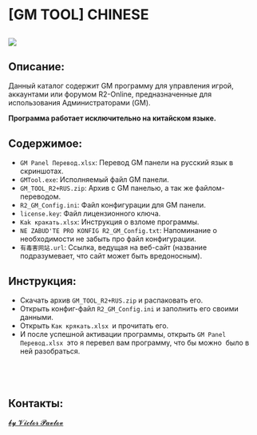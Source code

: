 <h1>[GM TOOL] CHINESE</h1>

<h2><img src="https://raw.githubusercontent.com/Aksel911/R2-Textures/main/%5BETC%5D/%5BGM%20TOOL%5D%20CHINESE/preview.png"></h2>

<h2>Описание:</h2>

<p>Данный каталог содержит GM программу для управления игрой, аккаунтами или форумом R2-Online, предназначенные для использования Администраторами (GM).</p>

<p><strong>Программа работает исключительно на китайском языке.</strong></p>

<h2>Содержимое:</h2>

<ul>
	<li><code>GM Panel Перевод.xlsx</code>: Перевод GM панели на русский язык в скриншотах.</li>
	<li><code>GMTool.exe</code>: Исполняемый файл GM панели.</li>
	<li><code>GM_TOOL_R2+RUS.zip</code>: Архив с GM панелью, а так же файлом-переводом.</li>
	<li><code>R2_GM_Config.ini</code>: Файл конфигурации для GM панели.</li>
	<li><code>license.key</code>: Файл лицензионного ключа.</li>
	<li><code>Kak кракать.xlsx</code>: Инструкция о взломе программы.</li>
	<li><code>NE ZABUD&#39;TE PRO KONFIG R2_GM_Config.txt</code>: Напоминание о необходимости не забыть про файл конфигурации.</li>
	<li><code>有毒害网站.url</code>: Ссылка, ведущая на веб-сайт (название подразумевает, что сайт может быть вредоносным).</li>
</ul>

<h2>Инструкция:</h2>

<ul>
	<li>Скачать архив <code>GM_TOOL_R2+RUS.zip</code> и распаковать его.</li>
	<li>Открыть конфиг-файл <code>R2_GM_Config.ini</code> и заполнить его своими данными.</li>
	<li>Открыть&nbsp;<code>Как крякать.xlsx&nbsp;</code>и прочитать его.</li>
	<li>И после успешной активации программы, открыть&nbsp;<code>GM Panel Перевод.xlsx&nbsp;</code>это я перевел вам программу, что бы можно&nbsp; было в ней разобраться.</li>
</ul>

<h2>&nbsp;</h2>

<h2>Контакты:</h2>

<p><a href="https://vk.com/akselrus">𝓫𝔂 𝓥𝓲𝓬𝓽𝓸𝓻 𝓟𝓪𝓿𝓵𝓸𝓿</a></p>
